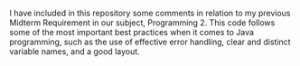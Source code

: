 I have included in this repository some comments in relation to my previous Midterm Requirement in our subject, Programming 2. 
This code follows some of the most important best practices when it comes to Java programming, such as the use of effective error handling, clear and distinct variable names, and a good layout.
